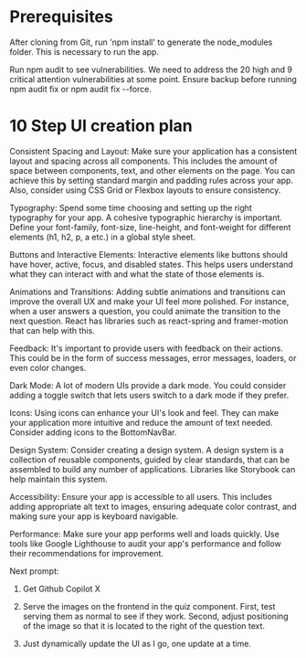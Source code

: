 # Prerequisites


After cloning from Git, run 'npm install' to generate the node_modules folder. This is necessary to run the app.

Run npm audit to see vulnerabilities. We need to address the 20 high and 9 critical attention vulnerabilities at some point. Ensure backup before running npm audit fix or npm audit fix --force.

# 10 Step UI creation plan

Consistent Spacing and Layout: Make sure your application has a consistent layout and spacing across all components. This includes the amount of space between components, text, and other elements on the page. You can achieve this by setting standard margin and padding rules across your app. Also, consider using CSS Grid or Flexbox layouts to ensure consistency.

Typography: Spend some time choosing and setting up the right typography for your app. A cohesive typographic hierarchy is important. Define your font-family, font-size, line-height, and font-weight for different elements (h1, h2, p, a etc.) in a global style sheet.

Buttons and Interactive Elements: Interactive elements like buttons should have hover, active, focus, and disabled states. This helps users understand what they can interact with and what the state of those elements is.

Animations and Transitions: Adding subtle animations and transitions can improve the overall UX and make your UI feel more polished. For instance, when a user answers a question, you could animate the transition to the next question. React has libraries such as react-spring and framer-motion that can help with this.

Feedback: It's important to provide users with feedback on their actions. This could be in the form of success messages, error messages, loaders, or even color changes.

Dark Mode: A lot of modern UIs provide a dark mode. You could consider adding a toggle switch that lets users switch to a dark mode if they prefer.

Icons: Using icons can enhance your UI's look and feel. They can make your application more intuitive and reduce the amount of text needed. Consider adding icons to the BottomNavBar.

Design System: Consider creating a design system. A design system is a collection of reusable components, guided by clear standards, that can be assembled to build any number of applications. Libraries like Storybook can help maintain this system.

Accessibility: Ensure your app is accessible to all users. This includes adding appropriate alt text to images, ensuring adequate color contrast, and making sure your app is keyboard navigable.

Performance: Make sure your app performs well and loads quickly. Use tools like Google Lighthouse to audit your app's performance and follow their recommendations for improvement.

Next prompt:

1. Get Github Copilot X
2. Serve the images on the frontend in the quiz component. First, test serving them as normal to see if they work. Second, adjust positioning of the image so that it is located to the right of the question text.


3. Just dynamically update the UI as I go, one update at a time.